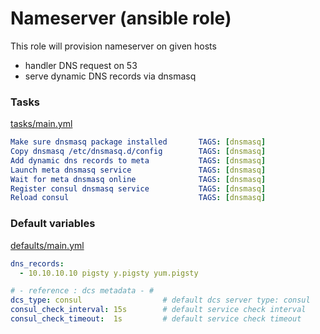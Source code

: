 # Nameserver (ansible role)

This role will provision nameserver on given hosts
* handler DNS request on 53
* serve dynamic DNS records via dnsmasq


### Tasks

[tasks/main.yml](tasks/main.yml)

```yaml
Make sure dnsmasq package installed		  TAGS: [dnsmasq]
Copy dnsmasq /etc/dnsmasq.d/config		  TAGS: [dnsmasq]
Add dynamic dns records to meta			  TAGS: [dnsmasq]
Launch meta dnsmasq service				  TAGS: [dnsmasq]
Wait for meta dnsmasq online			  TAGS: [dnsmasq]
Register consul dnsmasq service			  TAGS: [dnsmasq]
Reload consul							  TAGS: [dnsmasq]
```

### Default variables

[defaults/main.yml](defaults/main.yml)

```yaml
dns_records:
  - 10.10.10.10 pigsty y.pigsty yum.pigsty

# - reference : dcs metadata - #
dcs_type: consul                  # default dcs server type: consul
consul_check_interval: 15s        # default service check interval
consul_check_timeout:  1s         # default service check timeout
```